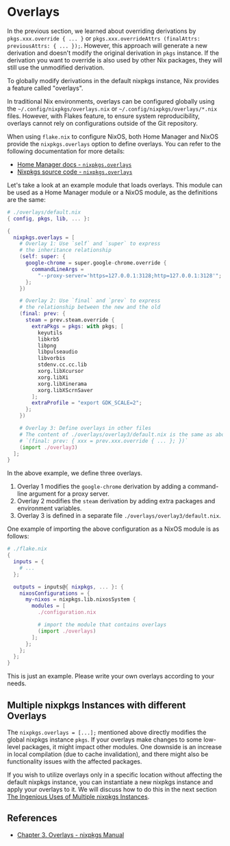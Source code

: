 # Overlays

In the previous section, we learned about overriding derivations by
`pkgs.xxx.override { ... }` or
`pkgs.xxx.overrideAttrs (finalAttrs: previousAttrs: { ... });`. However, this approach
will generate a new derivation and doesn't modify the original derivation in `pkgs`
instance. If the derivation you want to override is also used by other Nix packages, they
will still use the unmodified derivation.

To globally modify derivations in the default nixpkgs instance, Nix provides a feature
called "overlays".

In traditional Nix environments, overlays can be configured globally using the
`~/.config/nixpkgs/overlays.nix` or `~/.config/nixpkgs/overlays/*.nix` files. However,
with Flakes feature, to ensure system reproducibility, overlays cannot rely on
configurations outside of the Git repository.

When using `flake.nix` to configure NixOS, both Home Manager and NixOS provide the
`nixpkgs.overlays` option to define overlays. You can refer to the following documentation
for more details:

- [Home Manager docs - `nixpkgs.overlays`](https://nix-community.github.io/home-manager/options.xhtml#opt-nixpkgs.overlays)
- [Nixpkgs source code - `nixpkgs.overlays`](https://github.com/NixOS/nixpkgs/blob/30d7dd7e7f2cba9c105a6906ae2c9ed419e02f17/nixos/modules/misc/nixpkgs.nix#L169)

Let's take a look at an example module that loads overlays. This module can be used as a
Home Manager module or a NixOS module, as the definitions are the same:

```nix
# ./overlays/default.nix
{ config, pkgs, lib, ... }:

{
  nixpkgs.overlays = [
    # Overlay 1: Use `self` and `super` to express
    # the inheritance relationship
    (self: super: {
      google-chrome = super.google-chrome.override {
        commandLineArgs =
          "--proxy-server='https=127.0.0.1:3128;http=127.0.0.1:3128'";
      };
    })

    # Overlay 2: Use `final` and `prev` to express
    # the relationship between the new and the old
    (final: prev: {
      steam = prev.steam.override {
        extraPkgs = pkgs: with pkgs; [
          keyutils
          libkrb5
          libpng
          libpulseaudio
          libvorbis
          stdenv.cc.cc.lib
          xorg.libXcursor
          xorg.libXi
          xorg.libXinerama
          xorg.libXScrnSaver
        ];
        extraProfile = "export GDK_SCALE=2";
      };
    })

    # Overlay 3: Define overlays in other files
    # The content of ./overlays/overlay3/default.nix is the same as above:
    # `(final: prev: { xxx = prev.xxx.override { ... }; })`
    (import ./overlay3)
  ];
}
```

In the above example, we define three overlays.

1. Overlay 1 modifies the `google-chrome` derivation by adding a command-line argument for
   a proxy server.
2. Overlay 2 modifies the `steam` derivation by adding extra packages and environment
   variables.
3. Overlay 3 is defined in a separate file `./overlays/overlay3/default.nix`.

One example of importing the above configuration as a NixOS module is as follows:

```nix
# ./flake.nix
{
  inputs = {
    # ...
  };

  outputs = inputs@{ nixpkgs, ... }: {
    nixosConfigurations = {
      my-nixos = nixpkgs.lib.nixosSystem {
        modules = [
          ./configuration.nix

          # import the module that contains overlays
          (import ./overlays)
        ];
      };
    };
  };
}
```

This is just an example. Please write your own overlays according to your needs.

## Multiple nixpkgs Instances with different Overlays

The `nixpkgs.overlays = [...];` mentioned above directly modifies the global nixpkgs
instance `pkgs`. If your overlays make changes to some low-level packages, it might impact
other modules. One downside is an increase in local compilation (due to cache
invalidation), and there might also be functionality issues with the affected packages.

If you wish to utilize overlays only in a specific location without affecting the default
nixpkgs instance, you can instantiate a new nixpkgs instance and apply your overlays to
it. We will discuss how to do this in the next section
[The Ingenious Uses of Multiple nixpkgs Instances](./multiple-nixpkgs.md).

## References

- [Chapter 3. Overlays - nixpkgs Manual](https://nixos.org/manual/nixpkgs/stable/#chap-overlays)
